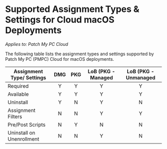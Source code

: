 # Supported Assignment Types & Settings for Cloud macOS Deployments

_Applies to: Patch My PC Cloud_

The following table lists the assignment types and settings supported by Patch My PC (PMPC) Cloud for macOS deployments.

| Assignment Type/ Settings | DMG | PKG | LoB (PKG - Managed | LoB (PKG - Unmanaged |
| ------------------------- | :-: | :-: | :----------------: | :------------------: |
| Required                  |  Y  |  Y  |          Y         |           Y          |
| Available                 |  Y  |  Y  |          Y         |           Y          |
| Uninstall                 |  Y  |  N  |          Y         |           N          |
| Assignment Filters        |  N  |  N  |          Y         |           Y          |
| Pre/Post Scripts          |  N  |  Y  |          N         |           N          |
| Uninstall on Unenrollment |  N  |  N  |          Y         |           N          |